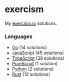# exercism

My [exercism.io](https://exercism.io) solutions.

### Languages
- [Go](./go) (14 solutions)
- [JavaScript](./javascript) (45 solutions)
- [TypeScript](./typescript) (39 solutions)
- [PureScript](./purescript) (1 solution)
- [Python](./python) (2 solutions)
- [Rust](./rust) (12 solutions)
